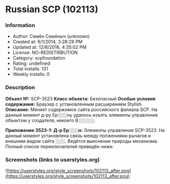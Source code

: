 # Russian SCP (102113)

### Information
- Author: Семён Семёныч (unknown)
- Created at: 6/1/2014, 3:28:29 PM
- Updated at: 12/8/2016, 4:35:02 PM
- License: NO-REDISTRIBUTION
- Category: scpfoundation
- Rating: undefined
- Total installs: 131
- Weekly installs: 0


### Description
<b>Объект №:</b> SCP-3523
<b>Класс объекта:</b> Безопасный
<b>Особые условия содержания:</b> Браузер с установленным расширением Stylish.
<b>Описание:</b> Меняет содержимое сайта российского филиала SCP. На данный момент д-ру Ер░░░ну удалось изъять элементы управления объектом у создателя, некоего В░░░░░.

<b>Приложение 3523-1:</b>
<b>Д-р Ер░░░н:</b> Элементы управления SCP-3523.
На данный момент установлена связь между полжениями рычагов и внешним видом сайта ░░░. Ведётся выяснение природы механизма.
Полный список переключателей приведён ниже:


### Screenshots (links to userstyles.org)
![https://userstyles.org/style_screenshots/102113_after.png](https://userstyles.org/style_screenshots/102113_after.png)


